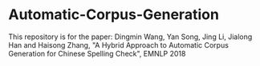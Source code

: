 # Automatic-Corpus-Generation
This repository is for the paper: Dingmin Wang, Yan Song, Jing Li, Jialong Han and Haisong Zhang, "A Hybrid Approach to Automatic Corpus Generation for Chinese Spelling Check", EMNLP 2018
